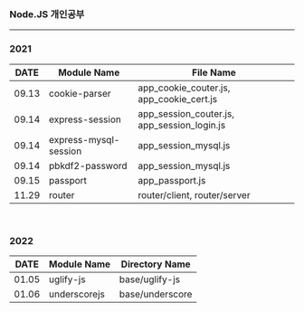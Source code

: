 ### Node.JS 개인공부
---

### 2021
|DATE|Module Name|File Name|
|----|----|---|
|09.13|cookie-parser|app_cookie_couter.js, app_cookie_cert.js|
|09.14|express-session|app_session_couter.js, app_session_login.js|
|09.14|express-mysql-session|app_session_mysql.js|
|09.14|pbkdf2-password|app_session_mysql.js|
|09.15|passport|app_passport.js|
|11.29|router|router/client, router/server|

<br>

### 2022
|DATE|Module Name|Directory Name|
|----|----|---|
|01.05|uglify-js|base/uglify-js|
|01.06|underscorejs|base/underscore|